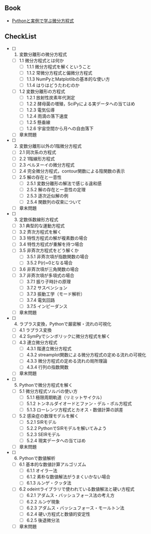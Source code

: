 ## Book
- [Pythonと実例で学ぶ微分方程式](https://www.coronasha.co.jp/np/isbn/9784339029468/)

## CheckList
- [ ] 1. 変数分離形の微分方程式
  - [ ] 1.1 微分方程式とは何か
    - [ ] 1.1.1 微分方程式を解くということ
    - [ ] 1.1.2 常微分方程式と偏微分方程式
    - [ ] 1.1.3 NumPyとMatplotlibの基本的な使い方
    - [ ] 1.1.4 はりはどうたわむのか
  - [ ] 1.2 変数分離形の方程式
    - [ ] 1.2.1 放射性炭素年代測定
    - [ ] 1.2.2 酵母菌の増殖，SciPyによる実データへの当てはめ
    - [ ] 1.2.3 電気伝導
    - [ ] 1.2.4 雨滴の落下速度
    - [ ] 1.2.5 懸垂線
    - [ ] 1.2.6 宇宙空間から月への自由落下
  - [ ] 章末問題

- [ ] 2. 変数分離形以外の1階微分方程式
  - [ ] 2.1 同次系の方程式
  - [ ] 2.2 1階線形方程式
  - [ ] 2.3 ベルヌーイの微分方程式
  - [ ] 2.4 完全微分方程式，contour関数による陰関数の表示
  - [ ] 2.5 解の存在と一意性
    - [ ] 2.5.1 変数分離形の解法で感じる違和感
    - [ ] 2.5.2 解の存在と一意性の定理
    - [ ] 2.5.3 逐次近似解の例
    - [ ] 2.5.4 関数列の収束について
  - [ ] 章末問題

- [ ] 3. 定数係数線形方程式
  - [ ] 3.1 典型的な運動方程式
  - [ ] 3.2 斉次方程式を解く
  - [ ] 3.3 特性方程式の解が複素数の場合
  - [ ] 3.4 特性方程式が重解を持つ場合
  - [ ] 3.5 非斉次方程式をどう解くか
    - [ ] 3.5.1 非斉次項が指数関数の場合
    - [ ] 3.5.2 P(r)=0となる場合
  - [ ] 3.6 非斉次項が三角関数の場合
  - [ ] 3.7 非斉次項が多項式の場合
    - [ ] 3.7.1 振り子時計の原理
    - [ ] 3.7.2 サスペンション
    - [ ] 3.7.3 振動工学（モード解析）
    - [ ] 3.7.4 電気回路
    - [ ] 3.7.5 インピーダンス
  - [ ] 章末問題

- [ ] 4. ラプラス変換，Pythonで厳密解・流れの可視化
  - [ ] 4.1 ラプラス変換
  - [ ] 4.2 SymPyでシンボリックに微分方程式を解く
  - [ ] 4.3 連立微分方程式
    - [ ] 4.3.1 階連立微分方程式
    - [ ] 4.3.2 streamplot関数による微分方程式の定める流れの可視化
    - [ ] 4.3.3 微分方程式の定める流れの局所理論
    - [ ] 4.3.4 行列の指数関数
  - [ ] 章末問題

- [ ] 5. Pythonで微分方程式を解く
  - [ ] 5.1 微分方程式ソルバの使い方
    - [ ] 5.1.1 極限周期軌道（リミットサイクル）
    - [ ] 5.1.2 トンネルダイオードとファン・デル・ポル方程式
    - [ ] 5.1.3 ローレンツ方程式とカオス・数値計算の誤差
  - [ ] 5.2 感染症の数理モデルを解く
    - [ ] 5.2.1 SIRモデル
    - [ ] 5.2.2 PythonでSIRモデルを解いてみよう
    - [ ] 5.2.3 SEIRモデル
    - [ ] 5.2.4 現実データへの当てはめ
  - [ ] 章末問題

- [ ] 6. Pythonで数値解析
  - [ ] 6.1 基本的な数値計算アルゴリズム
    - [ ] 6.1.1 オイラー法
    - [ ] 6.1.2 素朴な数値解法がうまくいかない場合
    - [ ] 6.1.3 ルンゲ・クッタ法
  - [ ] 6.2 odeintライブラリで使われている数値解法と硬い方程式
    - [ ] 6.2.1 アダムス・バッシュフォース法の考え方
    - [ ] 6.2.2 ルンゲ現象
    - [ ] 6.2.3 アダムス・バッシュフォース・モールトン法
    - [ ] 6.2.4 硬い方程式と数値的安定性
    - [ ] 6.2.5 後退微分法
  - [ ] 章末問題
